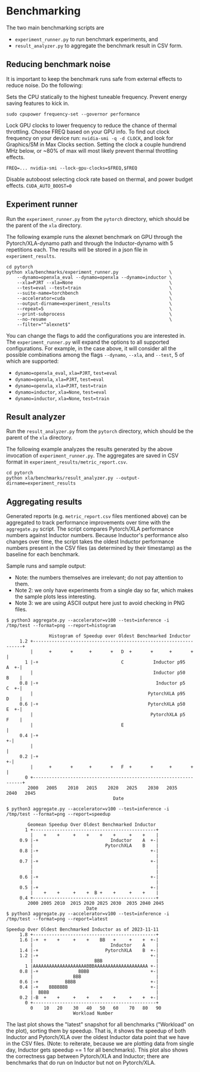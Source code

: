 # Benchmarking

The two main benchmarking scripts are 
  - `experiment_runner.py` to run benchmark experiments, and 
  - `result_analyzer.py` to aggregate the benchmark result in CSV form.


## Reducing benchmark noise 

It is important to keep the benchmark runs safe from external effects 
to reduce noise. Do the following:

Sets the CPU statically to the highest tuneable frequency.
Prevent energy saving features to kick in.

```sudo cpupower frequency-set --governor performance```

Lock GPU clocks to lower frequency to reduce the chance of thermal throttling. Choose
FREQ based on your GPU info. To find out clock frequency on your device run:
`nvidia-smi -q -d CLOCK`, and look for Graphics/SM in Max Clocks section.
Setting the clock a couple hundrend MHz below, or ~80% of max
will most likely prevent thermal throttling effects.

```FREQ=... nvidia-smi --lock-gpu-clocks=$FREQ,$FREQ```

Disable autoboost selecting clock rate based on thermal, and power budget effects.
```CUDA_AUTO_BOOST=0```

## Experiment runner

Run the `experiment_runner.py` from the `pytorch` directory, which should be the
parent of the `xla` directory.

The following example runs the alexnet benchmark on GPU through the
Pytorch/XLA-dynamo path and through the Inductor-dynamo with 5 repetitions each.
The results will be stored in a json file in `experiment_results`.

```
cd pytorch
python xla/benchmarks/experiment_runner.py                   \
    --dynamo=openxla_eval --dynamo=openxla --dynamo=inductor \
    --xla=PJRT --xla=None                                    \
    --test=eval --test=train                                 \
    --suite-name=torchbench                                  \
    --accelerator=cuda                                       \
    --output-dirname=experiment_results                      \
    --repeat=5                                               \
    --print-subprocess                                       \
    --no-resume                                              \
    --filter="^alexnet$"
```

You can change the flags to add the configurations you are interested in. The
`experiment_runner.py` will expand the options to all supported configurations.
For example, in the case above, it will consider all the possible combinations
among the flags `--dynamo`, `--xla`, and `--test`, 5 of which are supported:

  - `dynamo=openxla_eval`, `xla=PJRT`, `test=eval`
  - `dynamo=openxla`, `xla=PJRT`, `test=eval`
  - `dynamo=openxla`, `xla=PJRT`, `test=train`
  - `dynamo=inductor`, `xla=None`, `test=eval`
  - `dynamo=inductor`, `xla=None`, `test=train`


## Result analyzer

Run the `result_analyzer.py` from the `pytorch` directory, which should be the
parent of the `xla` directory.

The following example analyzes the results generated by the above invocation of
`experiment_runner.py`. The aggregates are saved in CSV format in
`experiment_results/metric_report.csv`.

```
cd pytorch
python xla/benchmarks/result_analyzer.py --output-dirname=experiment_results
```

## Aggregating results

Generated reports (e.g. `metric_report.csv` files mentioned above) can be
aggregated to track performance improvements over time with the `aggregate.py`
script.
The script compares Pytorch/XLA performance numbers against Inductor numbers.
Because Inductor's performance also changes over time, the script takes
the oldest Inductor performance numbers present in the CSV files (as determined
by their timestamp) as the baseline for each benchmark.

Sample runs and sample output:

- Note: the numbers themselves are irrelevant; do not pay attention to them.
- Note 2: we only have experiments from a single day so far, which makes the
  sample plots less interesting.
- Note 3: we are using ASCII output here just to avoid checking in PNG files.

```
$ python3 aggregate.py --accelerator=v100 --test=inference -i /tmp/test --format=png --report=histogram

                Histogram of Speedup over Oldest Benchmarked Inductor
     1.2 +------------------------------------------------------------------+
         |      +       +      +       +   D  +       +      +       +      |
       1 |-+                               C           Inductor p95    A  +-|
         |                                             Inductor p50    B    |
     0.8 |-+                                            Inductor p5    C  +-|
         |                                           PytorchXLA p95    D    |
     0.6 |-+                                         PytorchXLA p50    E  +-|
         |                                            PytorchXLA p5    F    |
         |                                 E                                |
     0.4 |-+                                                              +-|
         |                                                                  |
     0.2 |-+                                                              +-|
         |      +       +      +       +   F  +       +      +       +      |
       0 +------------------------------------------------------------------+
        2000   2005    2010   2015    2020   2025    2030   2035    2040   2045
                                        Date

$ python3 aggregate.py --accelerator=v100 --test=inference -i /tmp/test --format=png --report=speedup

        Geomean Speedup Over Oldest Benchmarked Inductor
       1 +----------------------------------------------+
         |    +    +     +    +    +    +     +    +    |
     0.9 |-+                           Inductor    A  +-|
         |                           PytorchXLA    B    |
     0.8 |-+                                          +-|
         |                                              |
     0.7 |-+                                          +-|
         |                                              |
         |                                              |
     0.6 |-+                                          +-|
         |                                              |
     0.5 |-+                                          +-|
         |    +    +     +    +  B +    +     +    +    |
     0.4 +----------------------------------------------+
        2000 2005 2010  2015 2020 2025 2030  2035 2040 2045
                              Date
$ python3 aggregate.py --accelerator=v100 --test=inference -i /tmp/test --format=png --report=latest

Speedup Over Oldest Benchmarked Inductor as of 2023-11-11
     1.8 +----------------------------------------------+
     1.6 |-+  +    +     +    +    BB   +     +    +  +-|
         |                             Inductor    A    |
     1.4 |-+                         PytorchXLA    B  +-|
     1.2 |-+                                          +-|
         |                       BBB                    |
       1 |AAAAAAAAAAAAAAAAAAAABBBAAAAAAAAAAAAAAAAAAAA +-|
     0.8 |-+               BBBB                       +-|
         |               BBB                            |
     0.6 |-+          BBBB                            +-|
     0.4 |-+    BBBBBBB                               +-|
         |  BBBB                                        |
     0.2 |-B  +    +     +    +    +    +     +    +  +-|
       0 +----------------------------------------------+
         0    10   20    30   40   50   60    70   80   90
                         Workload Number
```

The last plot shows the "latest" snapshot for all benchmarks ("Workload" on the
plot), sorting them by speedup. That is, it shows the speedup of both Inductor
and Pytorch/XLA over the oldest Inductor data point that we have in the CSV
files. (Note: to reiterate, because we are plotting data from single day,
Inductor gets speedup == 1 for all benchmarks). This plot also shows the
correctness gap between Pytorch/XLA and Inductor; there are benchmarks that do
run on Inductor but not on Pytorch/XLA.
